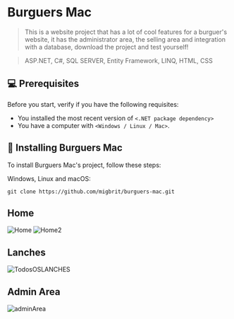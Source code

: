 # Burguers Mac

> This is a website project that has a lot of cool features for a burguer's website, it has the administrator area, the selling area and integration with a database, download the project and test yourself!

> ASP.NET, C#, SQL SERVER, Entity Framework, LINQ, HTML, CSS

## 💻 Prerequisites

Before you start, verify if you have the following requisites:
* You installed the most recent version of `<.NET package dependency>`
* You have a computer with `<Windows / Linux / Mac>`.

## 🚀 Installing Burguers Mac

To install Burguers Mac's project, follow these steps:

Windows, Linux and macOS:
```
git clone https://github.com/migbrit/burguers-mac.git

```

## Home
![Home](https://user-images.githubusercontent.com/83079059/200151007-6c340b97-0ed3-4bac-9fbf-6a465a876f5b.PNG)
![Home2](https://user-images.githubusercontent.com/83079059/200151235-d0529edb-2d64-4fcd-bfce-48ab26bbdbbe.PNG)

## Lanches
![TodosOSLANCHES](https://user-images.githubusercontent.com/83079059/200153965-c48764eb-7e4e-4243-8da2-bf6272e5b59f.PNG)

## Admin Area
![adminArea](https://user-images.githubusercontent.com/83079059/200153910-240c8f47-a59d-4796-8ced-1312d686b45c.PNG)







